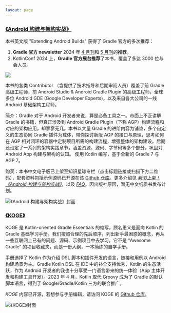 ```yaml
---
layout: page
---
```



### [《Android 构建与架构实战》](https://t.zsxq.com/0eF9jWLpY)

本书英文版 "Extending Android Builds" 获得了 Gradle 官方的多次推荐：

1. **Gradle 官方 newsletter** 2024 年 [4 月刊](https://newsletter.gradle.org/2024/04)和 [5 月刊](https://newsletter.gradle.org/2024/05)的**推荐**。
2. KotlinConf 2024 上，**Gradle 官方展台推荐**了本书，覆盖了多达 3000 位与会人员。

![](https://2bab-images.lastmayday.com/kotlin-conf-2024-17.jpg?imageslim)

本书的各类 Contributor （含提供了技术指导和后期审阅人员）覆盖了前 Gradle 高级工程师，前 Android Studio & Android Gradle Plugin 的高级工程师，全球多位 Android GDE (Google Developer Experts)，以及来自各大公司的一线 Android 基础架构工程师。

简介：Gradle 对于 Android 开发者来说，算是必备工具之一。市面上不乏讲解 Gradle 的书籍，但真正涉及到 Android Gradle Plugin（下称 AGP）构建流程和对应的架构应用，却寥寥无几。本书以大量 Gradle 的进阶内容为铺垫，多个自定义的生态协同 Gradle 插件为载体，带你探讨新版 AGP 的接口与原理，思考如何在 AGP 相对闭环的容器中定制项目所需的构建流程，增强整体的架构建设。后期还设定了一系列的架构实践章节，涵盖资源、源码、字节码等多个部分，巩固对 Android App 构建与架构的认知。 使用 Kotlin 编写，基于全新的 Gradle 7 与 AGP 7。

购买：本书中文电子版已上架至知识星球专栏（点击标题链接或扫描下方二维码），配套资料包括示例源码已开源在该 [Github 仓库](https://github.com/2BAB/Extend-Android-Builds-zh)。更多介绍见 *[新书上架！《Android 构建与架构实战》](https://2bab.me/zh/blog/2023-05-14-extend-android-build-zh-unevils/)*，以及 *[FAQ](https://2bab.me/zh/blog/2023-05-17-extend-android-build-zh-faq/)*。因出版社原因，暂无中文纸质书发布计划。
    
![《Android 构建与架构实战》封面](https://2bab-images.lastmayday.com/202305131112571.png?imageslim)

    
### [《KOGE》](https://koge.2bab.me/#/zh-cn/)

KOGE 是 Kotlin-oriented Gradle Essentials 的缩写，顾名思义是面向 Kotlin 的 Gradle 基础学习手册。我们按照合理的先后顺序，列出新手最困惑的概念，再从一些互联网上已有的问题、源码、示例项目中去学习。它不是 “Awesome Gradle” 的项目收藏夹，而是一份大纲，一本简练的自学手册。

手册选择了 Kotlin 作为介绍 DSL 脚本和插件开发的语言，链接和用例以 Android 构建场景为主。Gradle Kotlin DSL 在 IDE 中的补全支持优秀，Kotlin 的生态活跃，作为 Android 开发者的我也十分享受一门语言带来的统一体验（App 主体开发和构建工具开发）。2023 年 4 月，Kotlin 取代 Groovy 成为了 Gradle 的默认脚本语言，得到了 Google/Gradle/Kotlin 三方的联合推广。

*KOGE* 内容已开源，若想参与手册编辑，请访问 KOGE 的 [Github 仓库](https://github.com/2BAB/KOGE)。

![《KOGE》封面](https://2bab-images.lastmayday.com/Screenshot%202023-05-05%20at%208.22.25%20PM.png?imageslim)